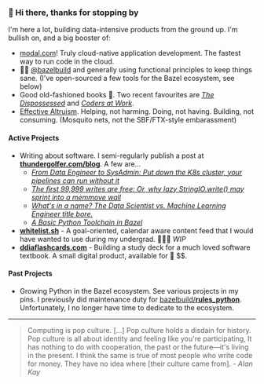 

 
### 👋 Hi there, thanks for stopping by

I'm here a lot, building data-intensive products from the ground up. 
I'm bullish on, and a big booster of:

* [modal.com](https://modal.com/)! Truly cloud-native application development. The fastest way to run code in the cloud.
* 🌿💚 [@bazelbuild](https://github.com/bazelbuild/) and generally using functional principles to keep things sane. (I've open-sourced a few tools for the Bazel ecosystem, see below)
* Good old-fashioned books 📖. Two recent favourites are [_The Dispossessed_](https://www.goodreads.com/book/show/13651.The_Dispossessed) and [_Coders at Work_](https://www.goodreads.com/book/show/6713575-coders-at-work).
* [Effective Altruism](https://www.vox.com/future-perfect/2019/12/6/20992100/peter-singer-effective-altruism-lives-you-can-save-animal-liberation). Helping, not harming. Doing, not having. Building, not consuming. (Mosquito nets, not the SBF/FTX-style embarassment)

#### Active Projects

* Writing about software. I semi-regularly publish a post at [**thundergolfer.com/blog**](https://thundergolfer.com/blog). A few are...
   * [_From Data Engineer to SysAdmin: Put down the K8s cluster, your pipelines can run without it_](https://thundergolfer.com/kubernetes/infrastructure/data-engineering/2021/11/04/from-data-eng-to-sys-admin-put-down-k8s/)
   * [_The first 99,999 writes are free: Or, why lazy StringIO.write() may sprint into a memmove wall_](https://thundergolfer.com/performance/profiling/2022/08/05/stringio-bytes-written-per-second/)
   * [_What's in a name? The Data Scientist vs. Machine Learning Engineer title bore._](https://thundergolfer.com/machine-learning/communication/career/2021/10/30/the-ds-vs-mle-title-bore/)
   * [_A Basic Python Toolchain in Bazel_](https://thundergolfer.com/bazel/python/2021/06/25/a-basic-python-bazel-toolchain/)
* **[whitelist.sh](https://whitelist.sh/)** - A goal-oriented, calendar aware content feed that I would have wanted to use during my undergrad. 👷🏻‍♂️ _WIP_
* **[ddiaflashcards.com](ddiaflashcards.com)** - Building a study deck for a much loved software textbook. A small digital product, available for 🥜 $$.

#### Past Projects

* Growing Python in the Bazel ecosystem. See various projects in my pins. I previously did maintenance duty for [bazelbuild/**rules_python**](https://github.com/bazelbuild/rules_python). Unfortunately, I no longer have time to dedicate to the ecosystem.

---

> Computing is pop culture. [...] Pop culture holds a disdain for history. Pop culture is all about identity and feeling like you're participating, It has nothing to do with cooperation, the past or the future—it's living in the present. I think the same is true of most people who write code for money. They have no idea where [their culture came from]. - _Alan Kay_
